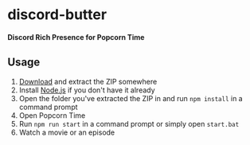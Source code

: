 # discord-butter

#### Discord Rich Presence for Popcorn Time

## Usage

1. [Download](https://github.com/ThaTiemsz/discord-butter/archive/master.zip) and extract the ZIP somewhere
2. Install [Node.js](https://nodejs.org/en/download/) if you don't have it already
3. Open the folder you've extracted the ZIP in and run `npm install` in a command prompt
4. Open Popcorn Time
5. Run `npm run start` in a command prompt or simply open `start.bat`
6. Watch a movie or an episode
